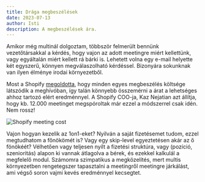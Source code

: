```yaml
---
title: Drága megbeszélések
date: 2023-07-13
author: Isti
description: A megbeszélések ára.
---
```

Amikor még multinál dolgoztam, többször felmerült bennünk vezetőtársakkal a kérdés, hogy vajon az adott meetingre miért kellettünk, vagy egyáltalán miért kellett rá bárki is. Lehetett volna egy e-mail helyette két egyszerű, könnyen megválaszolható kérdéssel. Bizonyára sokunknak van ilyen élménye irodai környezetből.

Most a Shopify [megoldotta](https://creatoreconomy.so/p/kaz-coo-shopify-craft-and-no-meetings), hogy minden egyes megbeszélés költsége látszódik a meghívóban, így talán könnyebb összemérni a árat a lehetséges ahhoz tartozó elért eredménnyel. A Shopify COO-ja, Kaz Nejatian azt állítja, hogy kb. 12.000 meetinget megspóroltak már ezzel a módszerrel csak idén. Nem rossz!

![Shopify meeting cost](../images/shopify-meeting.png)

Vajon hogyan kezelik az 1on1-eket? Nyilván a saját fizetésemet tudom, ezzel megtudhatom a főnökömét is? Vagy egy skip-level egyeztetésen akár az ő fönökéét? Vélhetően vagy teljesen nyílt a fizetési struktúra, vagy (pozíció, szenioritás) alapon ki vannak átlagolva a bérek, és ezekkel kalkulál a megfelelő modul. Számomra szimpatikus a megközelítés, mert multis környezetben rengetegszer tapasztalni a meetingről meetingre járkálást, ami végső soron vajmi kevés eredménnyel kecsegtet.
